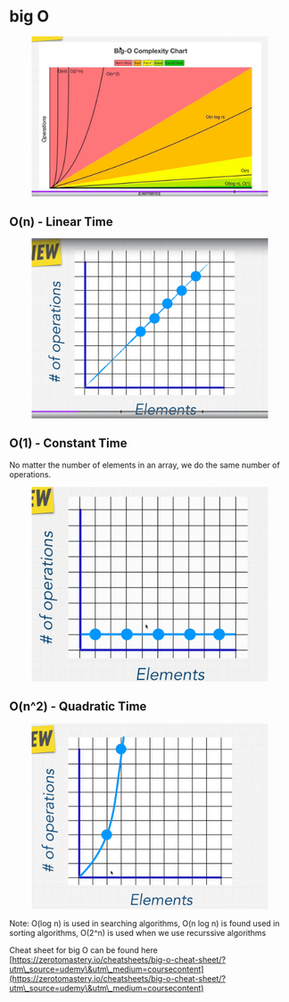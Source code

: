 # big O

<figure><img src="../../.gitbook/assets/image (2).png" alt=""><figcaption></figcaption></figure>

## O(n) - Linear Time

<figure><img src="../../.gitbook/assets/image (2) (1).png" alt=""><figcaption></figcaption></figure>

## O(1) - Constant Time

No matter the number of elements in an array, we do the same number of operations.&#x20;

<figure><img src="../../.gitbook/assets/image (3).png" alt=""><figcaption></figcaption></figure>

## O(n^2) - Quadratic Time

<figure><img src="../../.gitbook/assets/image (4).png" alt=""><figcaption></figcaption></figure>

Note: O(log n) is used in searching algorithms, O(n log n) is found used in sorting algorithms, O(2^n) is used when we use recurssive algorithms



Cheat sheet for big O can be found here [https://zerotomastery.io/cheatsheets/big-o-cheat-sheet/?utm\_source=udemy\&utm\_medium=coursecontent](https://zerotomastery.io/cheatsheets/big-o-cheat-sheet/?utm\_source=udemy\&utm\_medium=coursecontent)
